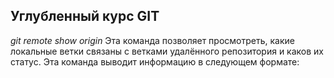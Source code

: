 ## Углубленный курс GIT

*git remote show origin*
Эта команда позволяет просмотреть, какие локальные ветки связаны с ветками удалённого репозитория и каков их статус. Эта команда выводит информацию в следующем формате: